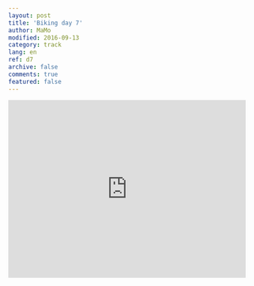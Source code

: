 ```yaml
---   
layout: post 
title: 'Biking day 7'  
author: MaMo 
modified: 2016-09-13
category: track 
lang: en 
ref: d7
archive: false 
comments: true 
featured: false 
--- 
```


                                                                                                                                                                                                                                                                                                                                                                                     

<iframe width='480' height='360' src='http://track-kit.net/maps_s3/?v=embed&track=229813.gpx' frameborder='0' allowfullscreen></iframe>